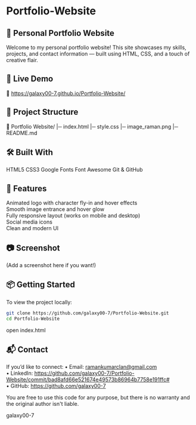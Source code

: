 # Portfolio-Website

## 💼 Personal Portfolio Website

Welcome to my personal portfolio website! This site showcases my skills, projects, and contact information — built using HTML, CSS, and a touch of creative flair.

## 🚀 Live Demo

🔗 https://galaxy00-7.github.io/Portfolio-Website/

## 📂 Project Structure
📁 Portfolio Website/
|─ index.html
|─ style.css
|─ image_raman.png
|─ README.md

## 🛠️ Built With
HTML5
CSS3
Google Fonts
Font Awesome
Git & GitHub

## 🎯 Features
Animated logo with character fly-in and hover effects  
Smooth image entrance and hover glow  
Fully responsive layout (works on mobile and desktop)  
Social media icons  
Clean and modern UI  

## 📷 Screenshot
(Add a screenshot here if you want!)

## 📦 Getting Started
To view the project locally:
```bash
git clone https://github.com/galaxy00-7/Portfolio-Website.git  
cd Portfolio-Website
```
open index.html


## 📬 Contact

If you’d like to connect:
 • Email: ramankumarclan@gmail.com  
 • LinkedIn: https://github.com/galaxy00-7/Portfolio-Website/commit/bad8afd66e521674e49573b86964b7758e191ffc#  
 • GitHub: https://github.com/galaxy00-7  

You are free to use this code for any purpose,
but there is no warranty and the original author isn't liable.

galaxy00-7
